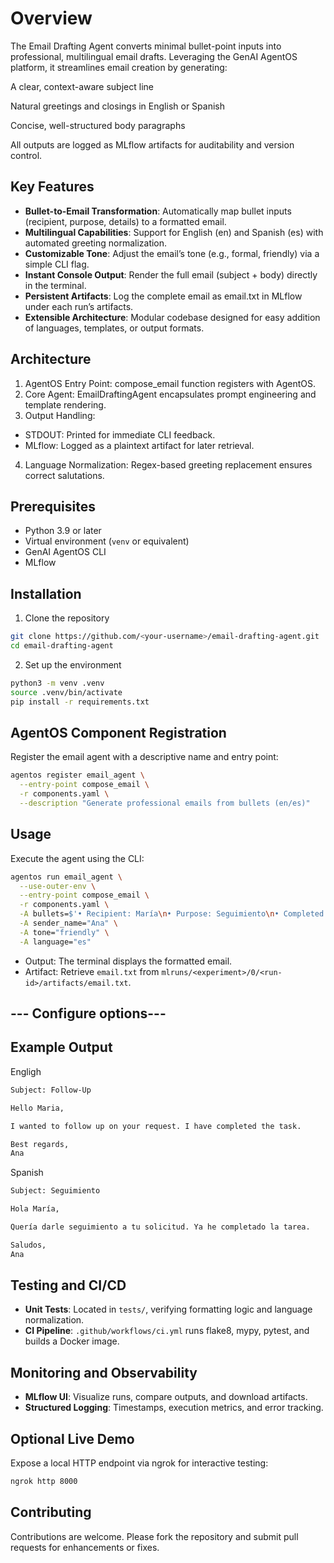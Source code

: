 # Overview

The Email Drafting Agent converts minimal bullet-point inputs into professional, multilingual email drafts. Leveraging the GenAI AgentOS platform, it streamlines email creation by generating:

A clear, context-aware subject line

Natural greetings and closings in English or Spanish

Concise, well-structured body paragraphs

All outputs are logged as MLflow artifacts for auditability and version control.

## Key Features

- **Bullet-to-Email Transformation**: Automatically map bullet inputs (recipient, purpose, details) to a formatted email.
- **Multilingual Capabilities**: Support for English (en) and Spanish (es) with automated greeting normalization.
- **Customizable Tone**: Adjust the email’s tone (e.g., formal, friendly) via a simple CLI flag.
- **Instant Console Output**: Render the full email (subject + body) directly in the terminal.
- **Persistent Artifacts**: Log the complete email as email.txt in MLflow under each run’s artifacts.
- **Extensible Architecture**: Modular codebase designed for easy addition of languages, templates, or output formats.

## Architecture

1. AgentOS Entry Point: compose_email function registers with AgentOS.
2. Core Agent: EmailDraftingAgent encapsulates prompt engineering and template rendering.
3. Output Handling:
- STDOUT: Printed for immediate CLI feedback.
- MLflow: Logged as a plaintext artifact for later retrieval.
4. Language Normalization: Regex-based greeting replacement ensures correct salutations.

## Prerequisites

- Python 3.9 or later
- Virtual environment (`venv` or equivalent)
- GenAI AgentOS CLI
- MLflow

## Installation

1. Clone the repository

```bash
git clone https://github.com/<your-username>/email-drafting-agent.git
cd email-drafting-agent
```

2. Set up the environment

```bash
python3 -m venv .venv
source .venv/bin/activate
pip install -r requirements.txt
```

## AgentOS Component Registration

Register the email agent with a descriptive name and entry point:

```bash
agentos register email_agent \
  --entry-point compose_email \
  -r components.yaml \
  --description "Generate professional emails from bullets (en/es)"
```

## Usage

Execute the agent using the CLI:

```bash
agentos run email_agent \
  --use-outer-env \
  --entry-point compose_email \
  -r components.yaml \
  -A bullets=$'• Recipient: María\n• Purpose: Seguimiento\n• Completed the task' \
  -A sender_name="Ana" \
  -A tone="friendly" \
  -A language="es"
```

- Output: The terminal displays the formatted email.
- Artifact: Retrieve `email.txt` from `mlruns/<experiment>/0/<run-id>/artifacts/email.txt`.

## --- Configure options---

## Example Output

Engligh

```bash
Subject: Follow-Up

Hello Maria,

I wanted to follow up on your request. I have completed the task.

Best regards,
Ana
```

Spanish

```bash
Subject: Seguimiento

Hola María,

Quería darle seguimiento a tu solicitud. Ya he completado la tarea.

Saludos,
Ana
```

## Testing and CI/CD

- **Unit Tests**: Located in `tests/`, verifying formatting logic and language normalization.
- **CI Pipeline**: `.github/workflows/ci.yml` runs flake8, mypy, pytest, and builds a Docker image.

## Monitoring and Observability

- **MLflow UI**: Visualize runs, compare outputs, and download artifacts.
- **Structured Logging**: Timestamps, execution metrics, and error tracking.

## Optional Live Demo

Expose a local HTTP endpoint via ngrok for interactive testing:
```bash
ngrok http 8000
```

## Contributing 

Contributions are welcome. Please fork the repository and submit pull requests for enhancements or fixes.